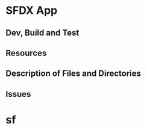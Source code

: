 # SFDX  App

## Dev, Build and Test


## Resources


## Description of Files and Directories


## Issues


# sf
